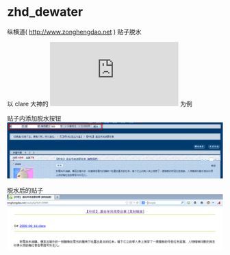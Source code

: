 zhd_dewater
===================

纵横道( http://www.zonghengdao.net ) 贴子脱水

以 clare 大神的 ![【叶昭】 嘉佑年间凋零故事](http://www.zonghengdao.net/read.php?tid=20984) 为例

贴子内添加脱水按钮
![form](dewater_form.png)

脱水后的贴子
![thread](dewater_thread.png)
